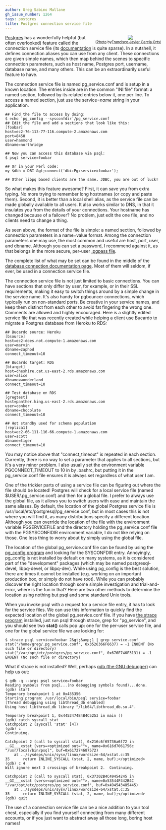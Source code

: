 ```yaml
---
author: Greg Sabino Mullane
gh_issue_number: 1264
tags: postgres
title: Postgres connection service file
---
```




<div class="separator" style="clear: both; float:right; text-align: center;"><a href="/blog/2016/10/26/postgres-connection-service-file/image-0.jpeg" imageanchor="1" style="clear: right; margin-bottom: 1em; margin-left: 1em;"><img border="0" src="/blog/2016/10/26/postgres-connection-service-file/image-0.jpeg"/></a><br/><small>(<a href="https://flic.kr/p/fMYx1K">Photo</a> by<a href="https://www.flickr.com/photos/francisco-javier-garcia-orts/">Francisco Javier Garcia Orts</a>)</small></div>

[Postgres](http://postgres.org) has a wonderfully helpful (but often overlooked) feature called the 
connection service file (its [documentation](https://www.postgresql.org/docs/current/static/libpq-pgservice.html) is quite sparse).
In a nutshell, it defines connection aliases you can use from any client. These connections 
are given simple names, which then map behind the scenes to specific connection parameters, 
such as host name, Postgres port, username, database name, and many others. This can be an 
extraordinarily useful feature to have.

The connection service file is named pg_service.conf and is setup in a known 
location. The entries inside are in the common "INI file" format: a named section, followed by its 
related entries below it, one per line. To access a named section, just use the 
service=*name* string in your application.

```
## Find the file to access by doing:
$ echo `pg_config --sysconfdir`/pg_service.conf
## Edit the file and add a sections that look like this:
[foobar]
host=ec2-76-113-77-116.compute-2.amazonaws.com
port=8450
user=hammond
dbname=northridge

## Now you can access this database via psql:
$ psql service=foobar

## Or in your Perl code:
my $dbh = DBI-&gt;connect('dbi:Pg:service=foobar');

## Other libpq based clients are the same. JDBC, you are out of luck!
```

So what makes this feature awesome? First, it can save you from extra typing. No more 
trying to remember long hostnames (or copy and paste them). Second, it is better than 
a local shell alias, as the service file can be made globally available to all users. It also 
works similar to DNS, in that it insulates you from the details of your connections. Your 
hostname has changed because of a failover? No problem, just edit the one file, 
and no clients need to change a thing.

As seen above, the format of the file is simple: a named section, followed by 
connection parameters in a name=value format. Among the connection parameters one may use, the most common and useful are 
host, port, 
user, and dbname. 
Although you can set a password, I recommend against it, as that belongs in the 
more secure, per-user [.pgpass file](https://www.postgresql.org/docs/current/static/libpq-pgpass.html).

The complete list of what may be set can be found in the middle of the [database connection documentation page](https://www.postgresql.org/docs/current/static/libpq-connect.html#LIBPQ-PARAMKEYWORDS). Most of them will seldom, if ever, 
be used in a connection service file.

The connection service file is not just limited to basic connections. You can 
have sections that only differ by user, for example, or in their SSL requirements, 
making it easy to switch things around by a simple change in the service name. It's also 
handy for pgbouncer connections, which typically run on non-standard ports. Be creative 
in your service names, and keep them distinct from each other to avoid fat fingering the wrong 
one. Comments are allowed and highly encouraged. Here is a slightly edited service file that was recently 
created while helping a client use Bucardo to migrate a Postgres database from Heroku to RDS:

```
## Bucardo source: Heroku
[bsource]
host=ec2-does.not.compute-1.amazonaws.com
user=marvin
dbname=zaphod
connect_timeout=10

## Bucardo target: RDS
[btarget]
host=cheshire.cat.us-east-2.rds.amazonaws.com
user=alice
dbname=wonderland
connect_timeout=10

## Test database on RDS
[gregtest]
host=panther.king.us-east-2.rds.amazonaws.com
user=conker
dbname=chocolate
connect_timeout=10

## Hot standby used for schema population
[replica1]
host=ec2-66-111-116-66.compute-1.amazonaws.com
user=scott
dbname=tiger
connect_timeout=10
```

You may notice above that "connect_timeout" is repeated in each section. Currently, there is no way to 
set a parameter that applies to all sections, but it's a very minor problem. I also usually set 
the environment variable PGCONNECT_TIMEOUT to 10 in by .bashrc, but putting 
it in the pg_service.conf file ensures it is always set regardless of what user I am.

One of the trickier parts of using a service file can be figuring out where the 
file should be located! Postgres will check for a local service file (named 
$USER/.pg_service.conf) 
and then for a global file. I prefer to always use the global file, as it allows you 
to switch users with ease and maintain the same aliases. By default, the location 
of the global Postgres service file is 
/usr/local/etc/postgresql/pg_service.conf, but in most 
cases this is not where you will find it, as many distributions specify a different 
location. Although you can override the location of the file with the environment variable 
PGSERVICEFILE and the directory holding the pg_service.conf 
file with the PGSYSCONFIDIR environment variable, I do not 
like relying on those. One less thing to worry about by simply using the global file.

The location of the global pg_service.conf file can be found by using the [pg_config program](https://www.postgresql.org/docs/current/static/app-pgconfig.html) 
and looking for the SYSCONFDIR entry. Annoyingly, pg_config is not installed 
by default on many systems, as it is considered part of the "development" packages 
(which may be named postgresql-devel, libpq-devel, or libpq-dev). While using pg_config 
is the best solution, there are times it cannot be installed (e.g. working on an important production 
box, or simply do not have root). While you can probably discover the right location 
through some simple investigation and trial-and-error, where is the fun in that? Here are 
two other methods to determine the location using nothing but psql and some standard 
Unix tools.

When you invoke psql with a request for a service file entry, it has to look for the 
service files. We can use this information to quickly find the expected location of the 
global pg_service.conf file. If you have [the strace program](https://en.wikipedia.org/wiki/Strace) installed, just run psql through strace, 
grep for "pg_service", and you should see two **stat()** calls pop up: one for the 
per-user service file, and one for the global service file we are looking for:

```
$ strace psql service=foobar 2&gt;&amp;1 | grep service.conf
stat("/home/greg/.pg_service.conf", 0x3526366F6637) = -1 ENOENT (No such file or directory)
stat("/var/opt/etc/postgres/pg_service.conf", 0x676F746F3131) = -1 ENOENT (No such file or directory)
```

What if strace is not installed? Well, perhaps [gdb (the GNU debugger)](https://www.gnu.org/software/gdb/) 
can help us out:

```
$ gdb -q --args psql service=foobar
Reading symbols from psql...(no debugging symbols found)...done.
(gdb) start
Temporary breakpoint 1 at 0x435356
Starting program: /usr/local/bin/psql service=foobar
[Thread debugging using libthread_db enabled]
Using host libthread_db library "/lib64/libthread_db.so.4".

Temporary breakpoint 1, 0x4452474E4B4C5253 in main ()
(gdb) catch syscall stat
Catchpoint 2 (syscall 'stat' [4])
(gdb) c
Continuing.

Catchpoint 2 (call to syscall stat), 0x216c6f65736a6f72 in __GI___xstat (vers=<optimized out="">, name=0x616d7061756c "/usr/local/bin/psql", buf=0x617274687572)
    at ../sysdeps/unix/sysv/linux/wordsize-64/xstat.c:35
35      return INLINE_SYSCALL (stat, 2, name, buf);</optimized>
(gdb) c 4
Will ignore next 3 crossings of breakpoint 2.  Continuing.

Catchpoint 2 (call to syscall stat), 0x37302B4C49454245 in __GI___xstat (vers=<optimized out="">, name=0x53544F442B4C "/var/opt/etc/postgres/pg_service.conf", buf=0x494543485445)
    at ../sysdeps/unix/sysv/linux/wordsize-64/xstat.c:35
35      return INLINE_SYSCALL (stat, 2, name, buf);</optimized>
(gdb) quit
```

The use of a connection service file can be a nice addition to your 
tool chest, especially if you find yourself connecting from many different 
accounts, or  if you just want to abstract away all those long, boring 
host names!


